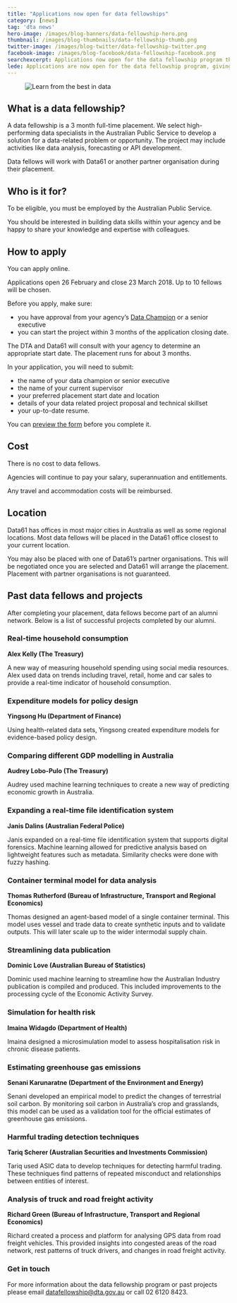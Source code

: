 ```yaml
---
title: "Applications now open for data fellowships"
category: [news]
tag: 'dta news'
hero-image: /images/blog-banners/data-fellowship-hero.png
thumbnail: /images/blog-thumbnails/data-fellowship-thumb.png
twitter-image: /images/blog-twitter/data-fellowship-twitter.png
facebook-image: /images/blog-facebook/data-fellowship-facebook.png
searchexcerpt: Applications now open for the data fellowship program that will give talented Australian Public Service staff an opportunity to develop advanced data skills.
lede: Applications are now open for the data fellowship program, giving talented people in the Australian Public Service an opportunity to develop their skills.
---
```


<figure>
  <img src="{{ site.url }}{{ site.baseurl }}{{ page.hero-image }}" alt="Learn from the best in data">
  <br />
</figure>

## What is a data fellowship?

A data fellowship is a 3 month full-time placement. We select high-performing data specialists in the Australian Public Service to develop a solution for a data-related problem or opportunity. The project may include activities like data analysis, forecasting or API development.

Data fellows will work with Data61 or another partner organisation during their placement.

## Who is it for?

To be eligible, you must be employed by the Australian Public Service.

You should be interested in building data skills within your agency and be happy to share your knowledge and expertise with colleagues.

## How to apply

You can apply online.

Applications open 26 February and close 23 March 2018. Up to 10 fellows will be chosen.

Before you apply, make sure:

- you have approval from your agency’s [Data Champion](https://data.gov.au/dataset/list-of-data-champions) or a senior executive
- you can start the project within 3 months of the application closing date.

The DTA and Data61 will consult with your agency to determine an appropriate start date. The placement runs for about 3 months.

In your application, you will need to submit:

- the name of your data champion or senior executive
- the name of your current supervisor
- your preferred placement start date and location
- details of your data related project proposal and technical skillset
- your up-to-date resume.

You can [preview the form](https://ausdta.recruiterbox.com/jobs/edeec697706c4192bfc505896bae4ed3) before you complete it.

## Cost

There is no cost to data fellows.

Agencies will continue to pay your salary, superannuation and entitlements.

Any travel and accommodation costs will be reimbursed.

## Location
Data61 has offices in most major cities in Australia as well as some regional locations. Most data fellows will be placed in the Data61 office closest to your current location.

You may also be placed with one of Data61’s partner organisations. This will be negotiated once you are selected and Data61 will arrange the placement. Placement with partner organisations is not guaranteed.

## Past data fellows and projects

After completing your placement, data fellows become part of an alumni network. Below is a list of successful projects completed by our alumni.

### Real-time household consumption

**Alex Kelly (The Treasury)**


A new way of measuring household spending using social media resources. Alex used data on trends including travel, retail, home and car sales to provide a real-time indicator of household consumption.

### Expenditure models for policy design

**Yingsong Hu (Department of Finance)**


Using health-related data sets, Yingsong created expenditure models for evidence-based policy design.

### Comparing different GDP modelling in Australia
**Audrey Lobo-Pulo (The Treasury)**


Audrey used machine learning techniques to create a new way of predicting economic growth in Australia.

### Expanding a real-time file identification system
**Janis Dalins (Australian Federal Police)**


Janis expanded on a real-time file identification system that supports digital forensics. Machine learning allowed for predictive analysis based on lightweight features such as metadata. Similarity checks were done with fuzzy hashing.

### Container terminal model for data analysis
**Thomas Rutherford (Bureau of Infrastructure, Transport and Regional Economics)**


Thomas designed an agent-based model of a single container terminal. This model uses vessel and trade data to create synthetic inputs and to validate outputs. This will later scale up to the wider intermodal supply chain.

### Streamlining data publication
**Dominic Love (Australian Bureau of Statistics)**


Dominic used machine learning to streamline how the Australian Industry publication is compiled and produced. This included improvements to the processing cycle of the Economic Activity Survey.

### Simulation for health risk
**Imaina Widagdo (Department of Health)**


Imaina designed a microsimulation model to assess hospitalisation risk in chronic disease patients.

### Estimating greenhouse gas emissions
**Senani Karunaratne (Department of the Environment and Energy)**


Senani developed an empirical model to predict the changes of terrestrial soil carbon. By monitoring soil carbon in Australia’s crop and grasslands, this model can be used as a validation tool for the official estimates of greenhouse gas emissions.

### Harmful trading detection techniques
**Tariq Scherer (Australian Securities and Investments Commission)**


Tariq used ASIC data to develop techniques for detecting harmful trading. These techniques find patterns of repeated misconduct and relationships between entities of interest.

### Analysis of truck and road freight activity
**Richard Green (Bureau of Infrastructure, Transport and Regional Economics)**


Richard created a process and platform for analysing GPS data from road freight vehicles. This provided insights into congested areas of the road network, rest patterns of truck drivers, and changes in road freight activity.

### Get in touch
For more information about the data fellowship program or past projects please email [datafellowship@dta.gov.au](mailto:datafellowship@dta.gov.au) or call 02 6120 8423.
